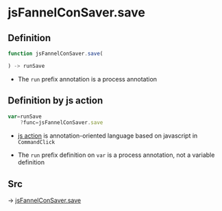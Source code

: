 # jsFannelConSaver.save

## Definition

```js.js
function jsFannelConSaver.save(

) -> runSave
```

- The `run` prefix annotation is a process annotation
## Definition by js action

```js.js
var=runSave
	?func=jsFannelConSaver.save

```

- [js action](#) is annotation-oriented language based on javascript in `CommandClick`

- The `run` prefix definition on `var` is a process annotation, not a variable definition

## Src

-> [jsFannelConSaver.save](https://github.com/puutaro/CommandClick/blob/master/app/src/main/java/com/puutaro/commandclick/fragment_lib/terminal_fragment/js_interface/edit/JsFannelConSaver.kt#L26)


